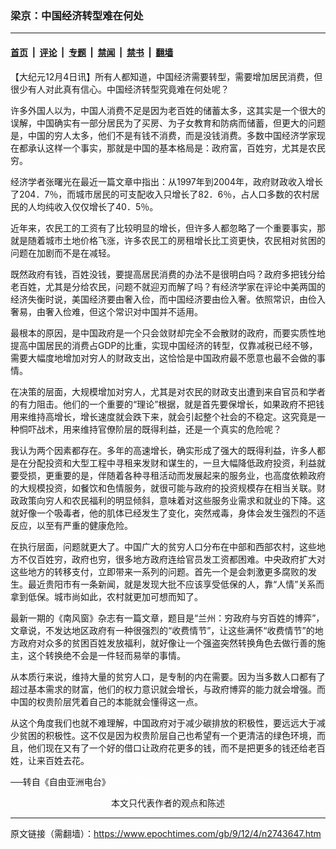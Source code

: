 ### 梁京：中国经济转型难在何处

---

#### [首页](../../../..?n2743647) &nbsp;|&nbsp; [评论](../../../../../epoch-comment?n2743647) &nbsp;|&nbsp; [专题](../../../../../epoch-special?n2743647) &nbsp;|&nbsp; [禁闻](../../../../../epoch-news?n2743647) &nbsp;|&nbsp; [禁书](../../../../../books?n2743647) &nbsp;|&nbsp; [翻墙](https://github.com/gfw-breaker/nogfw/blob/master/README.md?n2743647)


<div class="post_content" id="artbody" itemprop="articleBody">
 <!-- article content begin -->
 <p>
  【大纪元12月4日讯】所有人都知道，中国经济需要转型，需要增加居民消费，但很少有人对此真有信心。中国经济转型究竟难在何处呢？
 </p>
 <p>
  许多外国人以为，中国人消费不足是因为老百姓的储蓄太多，这其实是一个很大的误解，中国确实有一部分居民为了买房、为子女教育和防病而储蓄，但更大的问题是，中国的穷人太多，他们不是有钱不消费，而是没钱消费。多数中国经济学家现在都承认这样一个事实，那就是中国的基本格局是：政府富，百姓穷，尤其是农民穷。
 </p>
 <p>
  经济学者张曙光在最近一篇文章中指出：从1997年到2004年，政府财政收入增长了204．7％，而城市居民的可支配收入只增长了82．6％，占人口多数的农村居民的人均纯收入仅仅增长了40．5％。
 </p>
 <p>
  近年来，农民工的工资有了比较明显的增长，但许多人都忽略了一个重要事实，那就是随着城市土地价格飞涨，许多农民工的房租增长比工资更快，农民相对贫困的问题在加剧而不是在减轻。
 </p>
 <p>
  既然政府有钱，百姓没钱，要提高居民消费的办法不是很明白吗？政府多把钱分给老百姓，尤其是分给农民，问题不就迎刃而解了吗？有经济学家在评论中美两国的经济失衡时说，美国经济要由奢入俭，而中国经济要由俭入奢。依照常识，由俭入奢易，由奢入俭难，但这个常识对中国并不适用。
 </p>
 <p>
  最根本的原因，是中国政府是一个只会敛财却完全不会散财的政府，而要实质性地提高中国居民的消费占GDP的比重，实现中国经济的转型，仅靠减税已经不够，需要大幅度地增加对穷人的财政支出，这恰恰是中国政府最不愿意也最不会做的事情。
 </p>
 <p>
  在决策的层面，大规模增加对穷人，尤其是对农民的财政支出遭到来自官员和学者的有力阻击。他们的一个重要的“理论”根据，就是首先要保增长，如果政府不把钱用来维持高增长，增长速度就会跌下来，就会引起整个社会的不稳定。这究竟是一种恫吓战术，用来维持官僚阶层的既得利益，还是一个真实的危险呢？
 </p>
 <p>
  我认为两个因素都存在。多年的高速增长，确实形成了强大的既得利益，许多人都是在分配投资和大型工程中寻租来发财和谋生的，一旦大幅降低政府投资，利益就要受损，更重要的是，伴随着各种寻租活动而发展起来的服务业，也高度依赖政府的大规模投资，如餐饮和色情服务，就很可能与政府的投资规模存在相当关联。财政政策向穷人和农民福利的明显倾斜，意味着对这些服务业需求和就业的下降。这就好像一个吸毒者，他的肌体已经发生了变化，突然戒毒，身体会发生强烈的不适反应，以至有严重的健康危险。
 </p>
 <p>
  在执行层面，问题就更大了。中国广大的贫穷人口分布在中部和西部农村，这些地方不仅百姓穷，政府也穷，很多地方政府连给官员发工资都困难。中央政府扩大对这些地方的转移支付，立即带来一系列的问题。首先一个是会刺激更多腐败的发生。最近贵阳市有一条新闻，就是发现大批不应该享受低保的人，靠“人情”关系而拿到低保。城市尚如此，农村就更加可想而知了。
 </p>
 <p>
  最新一期的《南风窗》杂志有一篇文章，题目是“兰州：穷政府与穷百姓的博弈”，文章说，不发达地区政府有一种很强烈的“收费情节”，让这些满怀“收费情节”的地方政府对众多的贫困百姓发放福利，就好像让一个强盗突然转换角色去做行善的施主，这个转换绝不会是一件轻而易举的事情。
 </p>
 <p>
  从本质行来说，维持大量的贫穷人口，是专制的内在需要。因为当多数人口都有了超过基本需求的财富，他们的权力意识就会增长，与政府博弈的能力就会增强。而中国的权贵阶层凭着自己的本能就会懂得这一点。
 </p>
 <p>
  从这个角度我们也就不难理解，中国政府对于减少碳排放的积极性，要远远大于减少贫困的积极性。这不仅是因为权贵阶层自己也希望有一个更清洁的绿色环境，而且，他们现在又有了一个好的借口让政府花更多的钱，而不是把更多的钱还给老百姓，让来百姓去花。
 </p>
 <p>
  ──转自《自由亚洲电台》
  <font color="#ffffff">
   (http://www.dajiyuan.com)
  </font>
  <br/>
  <center>
   <font class="GY13">
    本文只代表作者的观点和陈述
   </font>
  </center>
 </p>
 <!-- article content end -->
 <div id="below_article_ad">
 </div>
</div>


---

原文链接（需翻墙）：https://www.epochtimes.com/gb/9/12/4/n2743647.htm